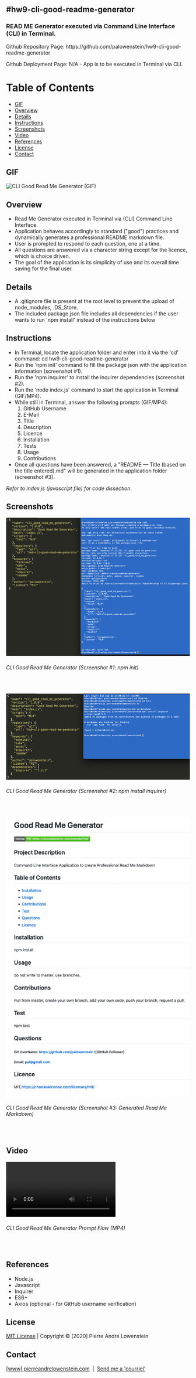 ## #hw9-cli-good-readme-generator

<h3>READ ME Generator executed via Command Line Interface (CLI) in Terminal.</h3>
<p>Github Repository Page: https://github.com/palowenstein/hw9-cli-good-readme-generator</p>
<p>Github Deployment Page: N/A - App is to be executed in Terminal via CLI.</p>

# Table of Contents
  * [GIF](#Gif)
  * [Overview](#Overview)
  * [Details](#Details)
  * [Instructions](#Instructions)
  * [Screenshots](#Screenshots)
  * [Video](#Video)
  * [References](#References)
  * [License](#License)
  * [Contact](#Contact)

## GIF
![CLI Good Read Me Generator (GIF)](./demo_assets/ucla-hw9-cli-good-read-me-generator-demo.gif "CLI Good Read Me Generator (GIF)")

## Overview
<ul>
<li>Read Me Generator executed in Terminal via (CLI) Command Line Interface.</li>
<li>Application behaves accordingly to standard ("good") practices and dynamically generates a professional README markdown file.</li>
<li>User is prompted to respond to each question, one at a time.</li>
<li>All questions are answered via a character string except for the licence, which is choice driven.</li>
<li>The goal of the application is its simplicity of use and its overall time saving for the final user.</li>
</ul>

## Details
<ul>
<li>A .gitignore file is present at the root level to prevent the upload of node_modules, .DS_Store.</li>
<li>The included package.json file includes all dependencies if the user wants to run 'npm install' instead of the instructions below</li>
</ul>

## Instructions
<ul>
<li>In Terminal, locate the application folder and enter into it via the 'cd' command: cd hw9-cli-good-readme-generator</li>
<li>Run the 'npm init' command to fill the package json with the application information (screenshot #1).
<li>Run the 'npm inquirer' to install the inquirer dependencies (screenshot #2).</li>
<li>Run the 'node index.js' command to start the application in Terminal (GIF/MP4).</li>
<li>While still in Terminal, answer the following prompts (GIF/MP4):
    <ol>
    <li>GitHub Username</li>
    <li>E-Mail</li>
    <li>Title</li>
    <li>Description</li>
    <li>Licence</li>
    <li>Installation</li>
    <li>Tests</li>
    <li>Usage</li>
    <li>Contributions</li>
    </ol>
<li>Once all questions have been answered, a "README — Title (based on the title entered).md" will be generated in the application folder (screenshot #3).</li>
</ul>

<p><i>Refer to index.js (javascript file) for code dissection.</i></p>

## Screenshots
![CLI Good Read Me Generator (Screenshot #1: npm init)](./demo_assets/ucla-hw9-1-cli-good-read-me-generator-npm-init.jpg?raw=true "CLI Good Read Me Generator (Screenshot #1: npm init)")
<h6>CLI Good Read Me Generator (Screenshot #1: npm init)</h6>
<br />

![CLI Good Read Me Generator (Screenshot #2: npm install inquirer)](./demo_assets/ucla-hw9-2-cli-good-read-me-generator-npm-install-inquirer.jpg?raw=true "CLI Good Read Me Generator (Screenshot #2: npm install inquirer)")
<h6>CLI Good Read Me Generator (Screenshot #2: npm install inquirer)</h6>
<br />

![CLI Good Read Me Generator (Screenshot #3: Read Me Markdown generated from user input)](./demo_assets/ucla-hw9-4-cli-good-read-me-generator-generated-read-me-markdown.jpg?raw=true "CLI Good Read Me Generator (Screenshot #3: Generated Read Me Markdown)")
<h6>CLI Good Read Me Generator (Screenshot #3: Generated Read Me Markdown)</h6>
<br />

## Video
![CLI Good Read Me Generator Prompt Flow (MP4)](./demo_assets/ucla-hw9-cli-good-read-me-generator-demo.mp4 "CLI Good Read Me Generator Prompt Flow (MP4)")
<h6>CLI Good Read Me Generator Prompt Flow (MP4)</h6>
<br />

## References
<ul>
<li>Node.js</li>
<li>Javascript</li>
<li>Inquirer</li>
<li>ES6+</li>
<li>Axios (optional - for GitHub username verification)</li>
</ul>

 ## License
<p>
<a href="./MITlicense.txt">MIT License</a> | Copyright © [2020] Pierre André Lowenstein
</p>

 ## Contact
<p>
<a href="http://pierreandrelowenstein.com" title="[www] Pierre Andr&eacute; Lowenstein" target="_blank">[www] pierreandrelowenstein.com</a>
&nbsp;|&nbsp;
<a href="mailto:soundtrackspecialist@gmail.com" title="Courriel">Send me a 'courriel'</a>
</p>